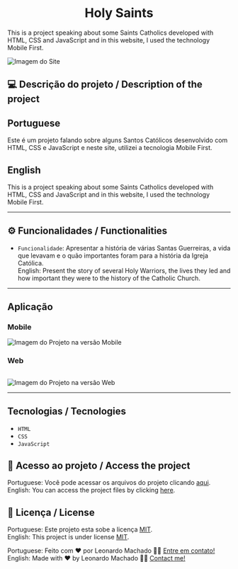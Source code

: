 # <h1 align="center">Holy Saints</h1>
 This is a project speaking about some Saints Catholics developed with HTML, CSS and JavaScript and in this website, I used the technology Mobile First. 

![Imagem do Site](https://user-images.githubusercontent.com/74615811/231814957-27cad98c-f540-4ea7-9e8e-e9565b976b17.png)

## 💻 Descrição do projeto / Description of the project

<h2>Portuguese</h2> Este é um projeto falando sobre alguns Santos Católicos desenvolvido com HTML, CSS e JavaScript e neste site, utilizei a tecnologia Mobile First. <br>

<h2>English</h2> This is a project speaking about some Saints Catholics developed with HTML, CSS and JavaScript and in this website, I used the technology Mobile First. 

---

## ⚙️ Funcionalidades / Functionalities
- `Funcionalidade`: Apresentar a história de várias Santas Guerreiras, a vida que levavam e o quão importantes foram para a história da Igreja Católica. <br>
English: Present the story of several Holy Warriors, the lives they led and how important they were to the history of the Catholic Church.

---

## Aplicação

### Mobile

<p align="center">

![Imagem do Projeto na versão Mobile](https://user-images.githubusercontent.com/74615811/231815986-78a7d212-80e7-465e-b9fd-2402b395572f.png)

</p>

### Web

<p align="center" style="display: flex; align-items: flex-start; justify-content: center;">

![Imagem do Projeto na versão Web](https://user-images.githubusercontent.com/74615811/231815963-ed9d055b-d363-4ad8-95c8-4681275def52.png)
  
</p>

---

## Tecnologias / Tecnologies
- ``HTML``
- ``CSS``
- ``JavaScript``

## 📁 Acesso ao projeto / Access the project

Portuguese: Você pode acessar os arquivos do projeto clicando [aqui](https://github.com/LeonardoMancilha/Saints/find/main). <br>
English: You can access the project files by clicking [here](https://github.com/LeonardoMancilha/Saints/find/main).

## 📝 Licença / License

Portuguese: Este projeto esta sobe a licença [MIT](./LICENSE). <br>
English: This project is under license [MIT](./LICENSE).

Portuguese: Feito com ❤️ por Leonardo Machado 👋🏽 [Entre em contato!](https://www.linkedin.com/in/leonardommachado/) <br>
English: Made with ❤️ by Leonardo Machado 👋🏽 [Contact me!](https://www.linkedin.com/in/leonardommachado/)
